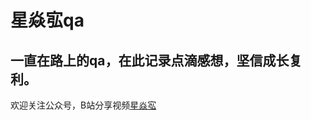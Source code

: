 # 星焱宖qa
## 一直在路上的qa，在此记录点滴感想，坚信成长复利。

欢迎关注公众号，B站分享视频[星焱宖](https://space.bilibili.com/340784617?from=search&seid=8655841900287881431)

